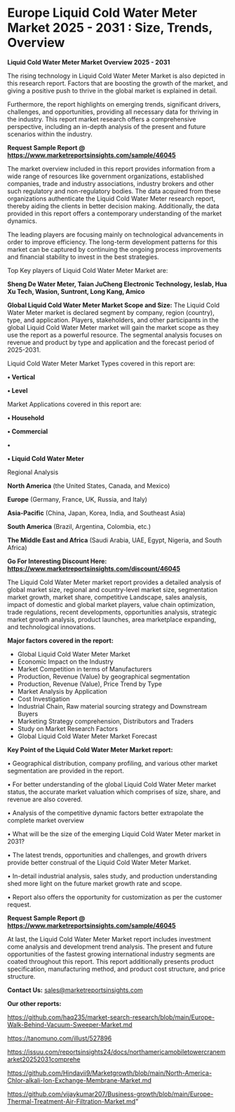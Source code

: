 # Europe Liquid Cold Water Meter Market 2025 - 2031 : Size, Trends, Overview

<Strong> Liquid Cold Water Meter Market Overview 2025 - 2031</strong>

The rising technology in Liquid Cold Water Meter Market is also depicted in this research report. Factors that are boosting the growth of the market, and giving a positive push to thrive in the global market is explained in detail.

Furthermore, the report highlights on emerging trends, significant drivers, challenges, and opportunities, providing all necessary data for thriving in the industry. This report market research offers a comprehensive perspective, including an in-depth analysis of the present and future scenarios within the industry.

<strong>Request Sample Report @ <a href=https://www.marketreportsinsights.com/sample/46045>https://www.marketreportsinsights.com/sample/46045</a></strong>

The market overview included in this report provides information from a wide range of resources like government organizations, established companies, trade and industry associations, industry brokers and other such regulatory and non-regulatory bodies. The data acquired from these organizations authenticate the Liquid Cold Water Meter research report, thereby aiding the clients in better decision making. Additionally, the data provided in this report offers a contemporary understanding of the market dynamics.

The leading players are focusing mainly on technological advancements in order to improve efficiency. The long-term development patterns for this market can be captured by continuing the ongoing process improvements and financial stability to invest in the best strategies.

Top Key players of Liquid Cold Water Meter Market are:

<strong>Sheng De Water Meter, Taian JuCheng Electronic Technology, Ieslab, Hua Xu Tech, Wasion, Suntront, Long Kang, Amico</strong>

<strong><b>Global Liquid Cold Water Meter Market Scope and Size:</b></strong>
The Liquid Cold Water Meter market is declared segment by company, region (country), type, and application. Players, stakeholders, and other participants in the global Liquid Cold Water Meter market will gain the market scope as they use the report as a powerful resource. The segmental analysis focuses on revenue and product by type and application and the forecast period of 2025-2031.

Liquid Cold Water Meter Market Types covered in this report are:

<strong>•  Vertical

•  Level</strong>

Market Applications covered in this report are:

<strong>•  Household

•  Commercial

•  

•  Liquid Cold Water Meter</strong> 

Regional Analysis

<strong>North America</strong> (the United States, Canada, and Mexico)

<strong>Europe</strong> (Germany, France, UK, Russia, and Italy)

<strong>Asia-Pacific</strong> (China, Japan, Korea, India, and Southeast Asia)

<strong>South America</strong> (Brazil, Argentina, Colombia, etc.)

<strong>The Middle East and Africa</strong> (Saudi Arabia, UAE, Egypt, Nigeria, and South Africa)

<strong>Go For Interesting Discount Here: <a href=https://www.marketreportsinsights.com/discount/46045>https://www.marketreportsinsights.com/discount/46045</a></strong>

The Liquid Cold Water Meter market report provides a detailed analysis of global market size, regional and country-level market size, segmentation market growth, market share, competitive Landscape, sales analysis, impact of domestic and global market players, value chain optimization, trade regulations, recent developments, opportunities analysis, strategic market growth analysis, product launches, area marketplace expanding, and technological innovations.

<strong><b>Major factors covered in the report:</b></strong>
<ul>
  <li>Global Liquid Cold Water Meter Market </li>
  <li>Economic Impact on the Industry</li>
  <li>Market Competition in terms of Manufacturers</li>
  <li>Production, Revenue (Value) by geographical segmentation</li>
  <li>Production, Revenue (Value), Price Trend by Type</li>
  <li>Market Analysis by Application</li>
  <li>Cost Investigation</li>
  <li>Industrial Chain, Raw material sourcing strategy and Downstream Buyers</li>
  <li>Marketing Strategy comprehension, Distributors and Traders</li>
  <li>Study on Market Research Factors</li>
  <li>Global Liquid Cold Water Meter Market Forecast</li>
</ul>

<strong><b>Key Point of the Liquid Cold Water Meter Market report:</b></strong>

• Geographical distribution, company profiling, and various other market segmentation are provided in the report.

• For better understanding of the global Liquid Cold Water Meter market status, the accurate market valuation which comprises of size, share, and revenue are also covered.

• Analysis of the competitive dynamic factors better extrapolate the complete market overview

• What will be the size of the emerging Liquid Cold Water Meter market in 2031?

• The latest trends, opportunities and challenges, and growth drivers provide better construal of the Liquid Cold Water Meter Market.

• In-detail industrial analysis, sales study, and production understanding shed more light on the future market growth rate and scope.

• Report also offers the opportunity for customization as per the customer request.

<strong>Request Sample Report @ <a href=https://www.marketreportsinsights.com/sample/46045>https://www.marketreportsinsights.com/sample/46045</a></strong>

At last, the Liquid Cold Water Meter Market report includes investment come analysis and development trend analysis. The present and future opportunities of the fastest growing international industry segments are coated throughout this report. This report additionally presents product specification, manufacturing method, and product cost structure, and price structure.

<strong>Contact Us:</strong>
sales@marketreportsinsights.com

<strong>Our other reports:</strong>

<a href=https://github.com/haq235/market-search-research/blob/main/Europe-Walk-Behind-Vacuum-Sweeper-Market.md>https://github.com/haq235/market-search-research/blob/main/Europe-Walk-Behind-Vacuum-Sweeper-Market.md</a>

<a href=https://tanomuno.com/illust/527896>https://tanomuno.com/illust/527896</a>

<a href=https://issuu.com/reportsinsights24/docs/northamericamobiletowercranemarket20252031comprehe>https://issuu.com/reportsinsights24/docs/northamericamobiletowercranemarket20252031comprehe</a>

<a href=https://github.com/Hindavii9/Marketgrowth/blob/main/North-America-Chlor-alkali-Ion-Exchange-Membrane-Market.md>https://github.com/Hindavii9/Marketgrowth/blob/main/North-America-Chlor-alkali-Ion-Exchange-Membrane-Market.md</a>

<a href=https://github.com/vijaykumar207/Business-growth/blob/main/Europe-Thermal-Treatment-Air-Filtration-Market.md>https://github.com/vijaykumar207/Business-growth/blob/main/Europe-Thermal-Treatment-Air-Filtration-Market.md</a>"
